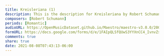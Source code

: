 ```yaml
---
title: Kreisleriana (1)
description: This is the description for Kreisleriana by Robert Schumann
composers: [Robert Schumann]
periods: [Romantic]
audioURL: https://OpenMusicDataset.github.io/Maestro/maestro-v3.0.0/2006/MIDI-Unprocessed_23_R1_2006_01-05_ORIG_MID--AUDIO_23_R1_2006_04_Track04_wav.midi
formURL: https://docs.google.com/forms/d/e/1FAIpQLSfQUwS3YYXnCC4_IvnvZsRKQGSjZ6BVjLTwiX_BTEczCne2sw/viewform
comments: true
share: true
date: 2021-08-08T07:43:13-06:00
---
```

